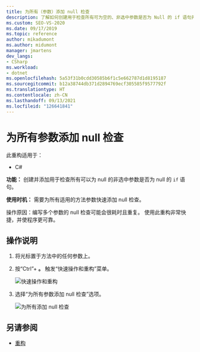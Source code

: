 ```yaml
---
title: 为所有（参数）添加 null 检查
description: 了解如何创建用于检查所有可为空的、非选中参数是否为 Null 的 if 语句并将其添加到代码中。
ms.custom: SEO-VS-2020
ms.date: 09/17/2019
ms.topic: reference
author: mikadumont
ms.author: midumont
manager: jmartens
dev_langs:
- CSharp
ms.workload:
- dotnet
ms.openlocfilehash: 5a53f31b0cdd30585b6f1c5e662787d1d8195187
ms.sourcegitcommit: b12a38744db371d2894769ecf305585f9577792f
ms.translationtype: HT
ms.contentlocale: zh-CN
ms.lasthandoff: 09/13/2021
ms.locfileid: "126641841"
---
```

# <a name="add-null-checks-for-all-parameters"></a>为所有参数添加 null 检查 

此重构适用于： 

- C# 

**功能：** 创建并添加用于检查所有可以为 null 的非选中参数是否为 null 的 `if` 语句。 

**使用时机：** 需要为所有适用的方法参数快速添加 null 检查。

操作原因：编写多个参数的 null 检查可能会很耗时且重复。 使用此重构非常快捷，并使程序更可靠。  

## <a name="how-to"></a>操作说明 

1. 将光标置于方法中的任何参数上。

2. 按“Ctrl”+ **。** 触发“快速操作和重构”菜单。

   ![快速操作和重构](media/add-null-checks-for-all-parameters.png)
   
3. 选择“为所有参数添加 null 检查”选项。

   ![为所有添加 null 检查](media/add-null-checks-for-all.png) 

## <a name="see-also"></a>另请参阅 

- [重构](../refactoring-in-visual-studio.md)
